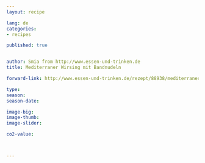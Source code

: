 ```yaml
---
layout: recipe

lang: de
categories:
- recipes

published: true


author: Smia from http://www.essen-und-trinken.de
title: Mediterraner Wirsing mit Bandnudeln

forward-link: http://www.essen-und-trinken.de/rezept/88938/mediterraner-wirsing-mit-bandnudeln.html

type: 
season: 
season-date:  

image-big: 
image-thumb: 
image-slider: 

co2-value: 



---
```

